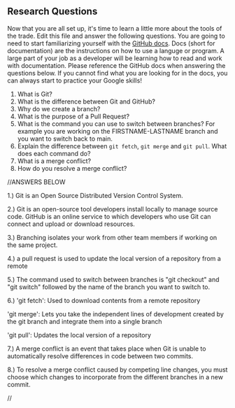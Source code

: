 ## Research Questions 

Now that you are all set up, it's time to learn a little more about the tools of the trade. Edit this file and answer the following questions. You are going to need to start familiarizing yourself with the [GitHub docs](https://docs.github.com/en). Docs (short for documentation) are the instructions on how to use a languge or program. A large part of your job as a developer will be learning how to read and work with documentation. Please reference the GitHub docs when answering the questions below. If you cannot find what you are looking for in the docs, you can always start to practice your Google skills!

1. What is Git?
2. What is the difference between Git and GitHub?
3. Why do we create a branch?
4. What is the purpose of a Pull Request?
5. What is the command you can use to switch between branches? For example you are working on the FIRSTNAME-LASTNAME branch and you want to switch back to main.
6. Explain the difference between `git fetch`, `git merge` and `git pull`. What does each command do?
7. What is a merge conflict?
8. How do you resolve a merge conflict?

//ANSWERS BELOW

1.) Git is an Open Source Distributed Version Control System.

2.) Git is an open-source tool developers install locally to manage source code. GitHub is an online service to which developers who use Git can connect and upload or download resources.

3.) Branching isolates your work from other team members if working on the same project.

4.) a pull request is used to update the local version of a repository from a remote

5.) The command used to switch between branches is "git checkout" and "git switch" followed by the name of the branch you want to switch to.

6.) 'git fetch': Used to download contents from a remote repository

'git merge': Lets you take the independent lines of development created by the git branch and integrate them into a single branch

'git pull': Updates the local version of a repository

7.) A merge conflict is an event that takes place when Git is unable to automatically resolve differences in code between two commits.

8.) To resolve a merge conflict caused by competing line changes, you must choose which changes to incorporate from the different branches in a new commit.

//